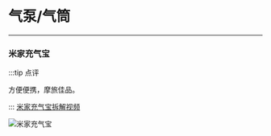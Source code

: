 # 气泵/气筒
---

### 米家充气宝

:::tip 点评

方便便携，摩旅佳品。

:::
[米家充气宝拆解视频](https://www.bilibili.com/video/BV1nf4y1S7gs)

![米家充气宝](https://pic.downk.cc/item/5ecb7f51c2a9a83be55974e1.jpg)




